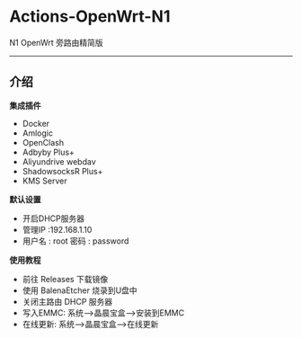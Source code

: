 # Actions-OpenWrt-N1

N1 OpenWrt 旁路由精简版

---
## 介绍
**集成插件**
- Docker
- Amlogic
- OpenClash
- Adbyby Plus+
- Aliyundrive webdav
- ShadowsocksR Plus+
- KMS Server

**默认设置**
- 开启DHCP服务器
- 管理IP :192.168.1.10
- 用户名 : root 密码 : password 

**使用教程**
- 前往 Releases 下载镜像
- 使用 BalenaEtcher 烧录到U盘中
- 关闭主路由 DHCP 服务器
- 写入EMMC: 系统-->晶晨宝盒-->安装到EMMC
- 在线更新: 系统-->晶晨宝盒-->在线更新